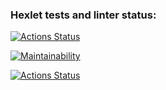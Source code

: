 ### Hexlet tests and linter status:
[![Actions Status](https://github.com/rusanov-dmitry/frontend-project-lvl1/workflows/hexlet-check/badge.svg)](https://github.com/rusanov-dmitry/frontend-project-lvl1/actions)

[![Maintainability](https://api.codeclimate.com/v1/badges/a99a88d28ad37a79dbf6/maintainability)](https://codeclimate.com/github/codeclimate/codeclimate/maintainability)

[![Actions Status](https://github.com/rusanov-dmitry/frontend-project-lvl1/workflows/lint-check/badge.svg)](https://github.com/rusanov-dmitry/frontend-project-lvl1/actions)
